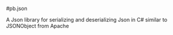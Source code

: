 #pb.json

A Json library for serializing and deserializing Json in C# similar to JSONObject from Apache